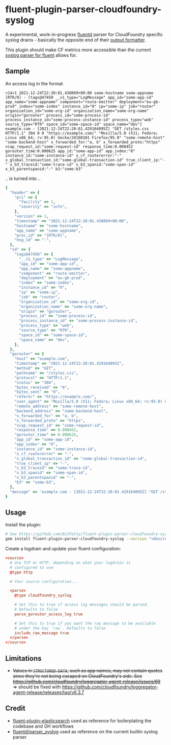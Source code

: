 # fluent-plugin-parser-cloudfoundry-syslog

A experimental, work-in-progress [fluentd](https://www.fluentd.org/) parser for CloudFoundry specific syslog drains - basically the opposite end of their [output formatter](https://github.com/cloudfoundry/fluent-plugin-syslog_rfc5424).

This plugin should make CF metrics more accessible than the current [syslog parser for fluent](https://docs.fluentd.org/parser/syslog) allows for.


## Sample

An access log in the format

```
<14>1 2021-12-24T22:20:01.438069+00:00 some-hostname some-appname [RTR/0] - [tags@47450 __v1_type="LogMessage" app_id="some-app-id" app_name="some-appname" component="route-emitter" deployment="eu-gb-prod" index="some-index" instance_id="0" ip="some-ip" job="router" organization_id="some-org-id" organization_name="some-org-name" origin="gorouter" process_id="some-process-id" process_instance_id="some-process-instance-id" process_type="web" source_type="RTR" space_id="some-space-id" space_name="dev"] example.com - [2021-12-24T22:20:01.429164095Z] "GET /styles.css HTTP/1.1" 304 0 0 "https://example.com/" "Mozilla/5.0 (X11; Fedora; Linux x86_64; rv:95.0) Gecko/20100101 Firefox/95.0" "some-remote-host" "some-backend-host" x_forwarded_for:"a, b" x_forwarded_proto:"https" vcap_request_id:"some-request-id" response_time:0.008452 gorouter_time:0.000625 app_id:"some-app-id" app_index:"0" instance_id:"some-instance-id" x_cf_routererror:"-" x_global_transaction_id:"some-global-transaction-id" true_client_ip:"-" x_b3_traceid:"some-trace-id" x_b3_spanid:"some-span-id" x_b3_parentspanid:"-" b3:"some-b3"
```

.. is turned into ..

```ruby
{
  "header" => {
    "pri" => {
      "facility" => 1,
      "severity" => "info",
    },
    "version" => 1,
    "timestamp" => "2021-12-24T22:20:01.438069+00:00",
    "hostname" => "some-hostname",
    "app_name" => "some-appname",
    "proc_id" => "[RTR/0]",
    "msg_id" => "-",
  },
  "sd" => {
    "tags@47450" => {
      "__v1_type" => "LogMessage",
      "app_id" => "some-app-id",
      "app_name" => "some-appname",
      "component" => "route-emitter",
      "deployment" => "eu-gb-prod",
      "index" => "some-index",
      "instance_id" => "0",
      "ip" => "some-ip",
      "job" => "router",
      "organization_id" => "some-org-id",
      "organization_name" => "some-org-name",
      "origin" => "gorouter",
      "process_id" => "some-process-id",
      "process_instance_id" => "some-process-instance-id",
      "process_type" => "web",
      "source_type" => "RTR",
      "space_id" => "some-space-id",
      "space_name" => "dev",
    },
  },
  "gorouter" => {
    "host" => "example.com",
    "timestamp" => "2021-12-24T22:20:01.429164095Z",
    "method" => "GET",
    "pathname" => "/styles.css",
    "protocol" => "HTTP/1.1",
    "status" => "304",
    "bytes_received" => "0",
    "bytes_sent" => "0",
    "referer" => "https://example.com/",
    "user_agent" => "Mozilla/5.0 (X11; Fedora; Linux x86_64; rv:95.0) Gecko/20100101 Firefox/95.0",
    "remote_address" => "some-remote-host",
    "backend_address" => "some-backend-host",
    "x_forwarded_for" => "a, b",
    "x_forwarded_proto" => "https",
    "vcap_request_id" => "some-request-id",
    "response_time" => 0.008452,
    "gorouter_time" => 0.000625,
    "app_id" => "some-app-id",
    "app_index" => "0",
    "instance_id" => "some-instance-id",
    "x_cf_routererror" => "-",
    "x_global_transaction_id" => "some-global-transaction-id",
    "true_client_ip" => "-",
    "x_b3_traceid" => "some-trace-id",
    "x_b3_spanid" => "some-span-id",
    "x_b3_parentspanid" => "-",
    "b3" => "some-b3",
  },
  "message" => 'example.com - [2021-12-24T22:20:01.429164095Z] "GET /styles.css HTTP/1.1" 304 0 0 "https://example.com/" "Mozilla/5.0 (X11; Fedora; Linux x86_64; rv:95.0) Gecko/20100101 Firefox/95.0" "some-remote-host" "some-backend-host" x_forwarded_for:"a, b" x_forwarded_proto:"https" vcap_request_id:"some-request-id" response_time:0.008452 gorouter_time:0.000625 app_id:"some-app-id" app_index:"0" instance_id:"some-instance-id" x_cf_routererror:"-" x_global_transaction_id:"some-global-transaction-id" true_client_ip:"-" x_b3_traceid:"some-trace-id" x_b3_spanid:"some-span-id" x_b3_parentspanid:"-" b3:"some-b3"',
}
```

## Usage

Install the plugin:

```sh
# See https://github.com/BitPatty/fluent-plugin-parser-cloudfoundry-syslog/releases for a list of valid versions
gem install fluent-plugin-parser-cloudfoundry-syslog --version "<desired version>"
```

Create a logdrain and update your fluent configuration:

```conf
<source>
  # Use TCP or HTTP, depending on what your logdrain is
  # configured to use
  @type http

  # Your source configuration...

  <parse>
    @type cloudfoundry_syslog

    # Set this to true if access log messages should be parsed.
    # Defaults to false
    parse_gorouter_access_log true

    # Set this to true if you want the raw message to be available
    # under the key `raw`. Defaults to false
    include_raw_message true
  </parse>
</source>
```

## Limitations

- ~~Values in `STRUCTURED-DATA`, such as app names, may not contain quotes since they're not being escaped on CloudFoundry's side. See https://github.com/cloudfoundry/loggregator-agent-release/issues/69~~ => should be fixed with https://github.com/cloudfoundry/loggregator-agent-release/releases/tag/v6.3.7

## Credit

- [fluent-plugin-elasticsearch](https://github.com/uken/fluent-plugin-elasticsearch) used as reference for boilerplating the codebase and GH workflows
- [fluentd/parser_syslog](https://github.com/fluent/fluentd/blob/master/lib/fluent/plugin/parser_syslog.rb) used as reference on the current builtin syslog parser
